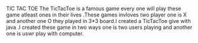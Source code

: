 TIC TAC TOE 
The TicTacToe is a famous game every one will play these game atleast ones in their lives .These games invloves two player one is X and another one O they played in 3*3 board.I created a TicTacToe give with java .I created these game in two ways one is two users playing and another one is uswr play with computer.

